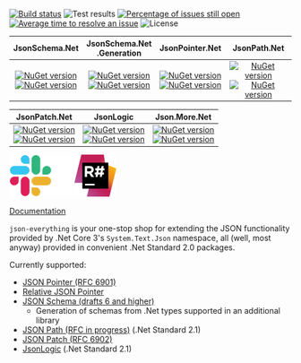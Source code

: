 [![Build status](https://github.com/gregsdennis/json-everything/workflows/.NET%20Core/badge.svg)](https://github.com/gregsdennis/json-everything/actions?query=workflow%3A%22.NET+Core%22)
![Test results](https://img.shields.io/endpoint?url=https://gist.githubusercontent.com/gregsdennis/28607f2d276032f4d9a7f2c807e44df7/raw/test-results-badge.json)
[![Percentage of issues still open](http://isitmaintained.com/badge/open/gregsdennis/json-everything.svg)](http://isitmaintained.com/project/gregsdennis/json-everything "Percentage of issues still open")
[![Average time to resolve an issue](http://isitmaintained.com/badge/resolution/gregsdennis/json-everything.svg)](http://isitmaintained.com/project/gregsdennis/json-everything "Average time to resolve an issue")
![License](https://img.shields.io/github/license/gregsdennis/json-everything)
<!-- ![StackOverflow questions](https://img.shields.io/stackexchange/stackoverflow/t/json-everything) -->

|JsonSchema.Net|JsonSchema.Net<br>.Generation|JsonPointer.Net|JsonPath.Net|
|:-:|:-:|:-:|:-:|
|<a href="https://www.nuget.org/packages/JsonSchema.Net/"><img alt="NuGet version" src="https://img.shields.io/nuget/v/JsonSchema.Net.svg?svg=true"></img><br><img alt="NuGet version" src="https://img.shields.io/nuget/dt/JsonSchema.Net.svg?svg=true"></img></a>|<a href="https://www.nuget.org/packages/JsonSchema.Net.Generation/"><img alt="NuGet version" src="https://img.shields.io/nuget/v/JsonSchema.Net.Generation.svg?svg=true"></img><br><img alt="NuGet version" src="https://img.shields.io/nuget/dt/JsonSchema.Net.Generation.svg?svg=true"></img></a>|<a href="https://www.nuget.org/packages/JsonPointer.Net/"><img alt="NuGet version" src="https://img.shields.io/nuget/v/JsonPointer.Net.svg?svg=true"></img><br><img alt="NuGet version" src="https://img.shields.io/nuget/dt/JsonPointer.Net.svg?svg=true"></img></a>|<a href="https://www.nuget.org/packages/JsonPath.Net/"><img alt="NuGet version" src="https://img.shields.io/nuget/v/JsonPath.Net.svg?svg=true"></img><br><img alt="NuGet version" src="https://img.shields.io/nuget/dt/JsonPath.Net.svg?svg=true"></img></a>|

|JsonPatch.Net|JsonLogic|Json.More.Net|
|:-:|:-:|:-:|
|<a href="https://www.nuget.org/packages/JsonPatch.Net/"><img alt="NuGet version" src="https://img.shields.io/nuget/v/JsonPatch.Net.svg?svg=true"></img><br><img alt="NuGet version" src="https://img.shields.io/nuget/dt/JsonPatch.Net.svg?svg=true"></img></a>|<a href="https://www.nuget.org/packages/JsonLogic/"><img alt="NuGet version" src="https://img.shields.io/nuget/v/JsonLogic.svg?svg=true"></img><br><img alt="NuGet version" src="https://img.shields.io/nuget/dt/JsonLogic.svg?svg=true"></img></a>|<a href="https://www.nuget.org/packages/Json.More.Net/"><img alt="NuGet version" src="https://img.shields.io/nuget/v/Json.More.Net.svg?svg=true"></img><br><img alt="NuGet version" src="https://img.shields.io/nuget/dt/Json.More.Net.svg?svg=true"></img></a>|

<a href="https://join.slack.com/t/manateeopensource/shared_invite/enQtMzU4MjgzMjgyNzU3LWZjYzAzYzY3NjY1MjY3ODI0ZGJiZjc3Nzk1MDM5NTNlMjMyOTE0MzMxYWVjMjdiOGU1NDY5OGVhMGQ5YzY4Zjg"><img src="Resources/Slack.png" alt="Discuss on Slack" title="Discuss on Slack" height="75"></a>
<a href="http://www.jetbrains.com/resharper"><img src="Resources/Resharper.svg" alt="Made with Jetbrains Resharper" title="Made with Jetbrains Resharper" height="75"></a>

[Documentation](https://gregsdennis.github.io/json-everything)

`json-everything` is your one-stop shop for extending the JSON functionality provided by .Net Core 3's `System.Text.Json` namespace, all (well, most anyway) provided in convenient .Net Standard 2.0 packages.

Currently supported:

- [JSON Pointer (RFC 6901)](https://tools.ietf.org/html/rfc6901)
- [Relative JSON Pointer](https://tools.ietf.org/id/draft-handrews-relative-json-pointer-00.html)
- [JSON Schema (drafts 6 and higher)](https://json-schema.org)
  - Generation of schemas from .Net types supported in an additional library
- [JSON Path (RFC in progress)](https://github.com/jsonpath-standard/internet-draft) (.Net Standard 2.1)
- [JSON Patch (RFC 6902)](https://tools.ietf.org/html/rfc6902)
- [JsonLogic](https://jsonlogic.com) (.Net Standard 2.1)
